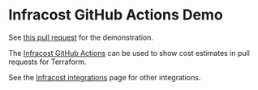# Infracost GitHub Actions Demo #

See [this pull request](https://github.com/prasanjit-/infracost-gh-actions-demo/pull/1) for the demonstration.

The [Infracost GitHub Actions](https://github.com/infracost/actions) can be used to show cost estimates in pull requests for Terraform.

See the [Infracost integrations](https://www.infracost.io/docs/integrations/cicd) page for other integrations.
